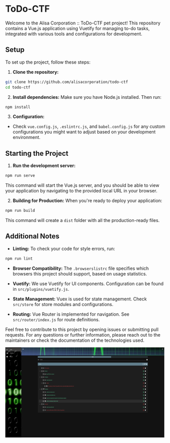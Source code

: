 # ToDo-CTF

Welcome to the Alisa Corporation :: ToDo-CTF pet project! This repository contains a Vue.js application using Vuetify for managing to-do tasks, integrated with various tools and configurations for development.

## Setup

To set up the project, follow these steps:

1. **Clone the repository:**

```bash
git clone https://github.com/alisacorporation/todo-ctf
cd todo-ctf
```

2. **Install dependencies:**
Make sure you have Node.js installed. Then run:

```bash
npm install
```
3. **Configuration:**
- Check `vue.config.js`, `.eslintrc.js`, and `babel.config.js` for any custom configurations you might want to adjust based on your development environment.

## Starting the Project

1. **Run the development server:**

```bash
npm run serve
```
This command will start the Vue.js server, and you should be able to view your application by navigating to the provided local URL in your browser.

2. **Building for Production:**
When you're ready to deploy your application:

```bash
npm run build
```

This command will create a `dist` folder with all the production-ready files.

## Additional Notes

- **Linting:** To check your code for style errors, run:

```bash
npm run lint
```

- **Browser Compatibility:** The `.browserslistrc` file specifies which browsers this project should support, based on usage statistics.

- **Vuetify:** We use Vuetify for UI components. Configuration can be found in `src/plugins/vuetify.js`.

- **State Management:** Vuex is used for state management. Check `src/store` for store modules and configurations.

- **Routing:** Vue Router is implemented for navigation. See `src/router/index.js` for route definitions.

Feel free to contribute to this project by opening issues or submitting pull requests. For any questions or further information, please reach out to the maintainers or check the documentation of the technologies used.

![Screenshot](https://raw.githubusercontent.com/alisacorporation/todo-ctf/master/Screenshot_2023-08-11_14-25-27.png)
